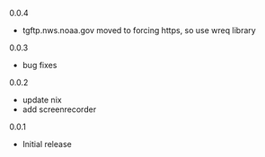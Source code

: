 0.0.4

* tgftp.nws.noaa.gov moved to forcing https, so use wreq library

0.0.3

* bug fixes

0.0.2

* update nix
* add screenrecorder

0.0.1

* Initial release
